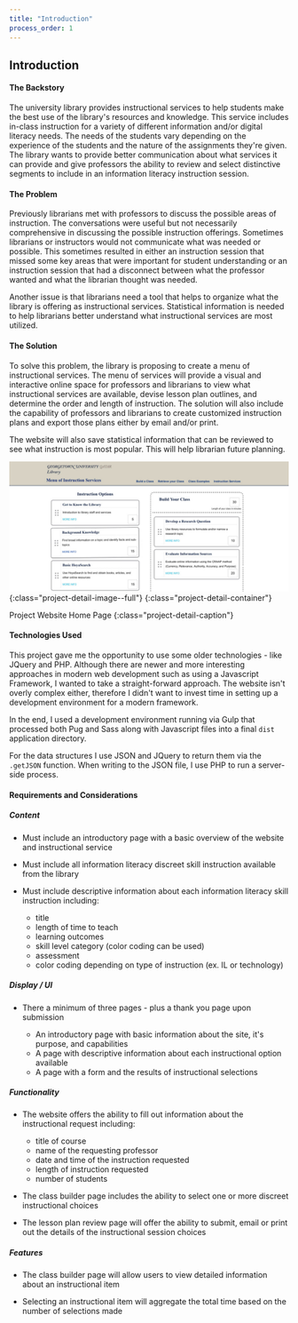 ```yaml
---
title: "Introduction"
process_order: 1
---
```

## Introduction

#### The Backstory

The university library provides instructional services to help students make the best use of the library's resources and knowledge. This service includes in-class instruction for a variety of different information and/or digital literacy needs. The needs of the students vary depending on the experience of the students and the nature of the assignments they're given. The library wants to provide better communication about what services it can provide and give professors the ability to review and select distinctive segments to include in an information literacy instruction session.

#### The Problem

Previously librarians met with professors to discuss the possible areas of instruction. The conversations were useful but not necessarily comprehensive in discussing the possible instruction offerings. Sometimes librarians or instructors would not communicate what was needed or possible. This sometimes resulted in either an instruction session that missed some key areas that were important for student understanding or an instruction session that had a disconnect between what the professor wanted and what the librarian thought was needed.

Another issue is that librarians need a tool that helps to organize what the library is offering as instructional services. Statistical information is needed to help librarians better understand what instructional services are most utilized.

#### The Solution

To solve this problem, the library is proposing to create a menu of instructional services. The menu of services will provide a visual and interactive online space for professors and librarians to view what instructional services are available, devise lesson plan outlines, and determine the order and length of instruction. The solution will also include the capability of professors and librarians to create customized instruction plans and export those plans either by email and/or print.

The website will also save statistical information that can be reviewed to see what instruction is most popular. This will help librarian future planning.

![Project Introduction](../../assets/img/project/instruction-menu-project.jpg){:class="project-detail-image--full"}
{:class="project-detail-container"}

Project Website Home Page
{:class="project-detail-caption"}

#### Technologies Used

This project gave me the opportunity to use some older technologies - like JQuery and PHP. Although there are newer and more interesting approaches in modern web development such as using a Javascript Framework, I wanted to take a straight-forward approach. The website isn't overly complex either, therefore I didn't want to invest time in setting up a development environment for a modern framework.

In the end, I used a development environment running via Gulp that processed both Pug and Sass along with Javascript files into a final `dist` application directory.

For the data structures I use JSON and JQuery to return them via the `.getJSON` function. When writing to the JSON file, I use PHP to run a server-side process.

#### Requirements and Considerations

##### Content

* Must include an introductory page with a basic overview of the website and instructional service

* Must include all information literacy discreet skill instruction available from the library

* Must include descriptive information about each information literacy skill instruction including:

  * title
  * length of time to teach
  * learning outcomes
  * skill level category (color coding can be used)
  * assessment
  * color coding depending on type of instruction (ex. IL or technology)

##### Display / UI

* There a minimum of three pages - plus a thank you page upon submission

  * An introductory page with basic information about the site, it's purpose, and capabilities
  * A page with descriptive information about each instructional option available
  * A page with a form and the results of instructional selections

##### Functionality

* The website offers the ability to fill out information about the instructional request including:

  * title of course
  * name of the requesting professor
  * date and time of the instruction requested
  * length of instruction requested
  * number of students

* The class builder page includes the ability to select one or more discreet instructional choices

* The lesson plan review page will offer the ability to submit, email or print out the details of the instructional session choices

##### Features

* The class builder page will allow users to view detailed information about an instructional item

* Selecting an instructional item will aggregate the total time based on the number of selections made